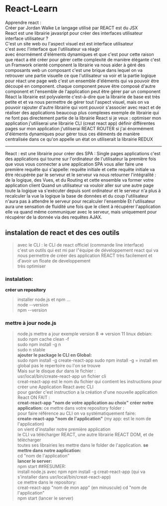 # React-Learn
Apprendre react :    
Créer par Jordan Walke 
Le langage utilisé par REACT est du JSX  
React est une librairie javasript pour créer des interfaces utilisateur    
interface utilisateur ?  
C'est un site web ou l'aspect visuel est est interface utilisateur   
c'est avec l'interface que l'utilisateur va réagir  
avec énormément d'éléments dynamiques et que c'est pour cette raison 
que réact a été créer pour gérer cette complexité de manière élégante 
c'est un Framwork orienté component 
la librairie va nous aider à géré des composants web 
un composant c'est une brique dans lequel on va retrouver une partie visuelle 
ce que l'utilisateur va voir et la partie logique 
pour réact une page web c'est un ensemble d'éléments qui va pouvoir être découpé
en component.
chaque component peuve être composé d'autre component et l'ensemble de l'application peut 
être gérer par un component Réact 
la librairie est polyvalente c'est-à-dire que la librairie de base est très petite et 
et va nous permettre de gérer tout l'aspect visuel, 
mais on va pouvoir rajouter d'autre librairie qui vont pouvoir s'associer avec react 
et de réaliser des applications beaucoup plus complexes 
exemple de librairie qui ne font pas directement partie de la librairie React 
si je veux : 
optimiser mon application j'utiliserai une librairie CLI (creat react app)
définir différentes pages sur mon application j'utiliserai REACT ROUTER 
si j'ai énormément d'éléments dynamiques pour gérer tous ces éléments de manière centralisée 
dans ce qu'on appelle un état on utiliserait la librairie REDUX 

---------------------------

React : est une librairie pour créer des SPA :
Single pages applications 
c'est des applications qui tourne sur l'ordinateur de l'utilisateur 
la première fois que vous vous connecter a une application SPA 
vous aller faire une première requête qui s'appelle: requête initiale 
et cette requête initiale va être récupérée par le serveur 
et le serveur va nous retourner l'intégralité : de la logique, des Vues, et du Routing 
et cette ensemble va former votre application client 
Quand un utilisateur va vouloir aller sur une autre page toute la logique va s'exécuter 
depuis sont ordinateur et le serveur n'a plus à recalculer la vue la logique la base de données 
et du coup l'utilisateur n'aura pas à attendre le serveur pour recalculer l'ensemble 
Et l'utilisateur aura une sensation de fluidité 
une fois que le client à récupérer l'application elle va quand même communiquer avec le serveur, 
mais uniquement pour récupérer de la donnée via des requêtes AJAX. 

## instalation de react et des ces outils  
> avec le CLI : le CLI de react officiel (commande line interface)  
c'est un outils qui est mi par l"équipe de développement react qui va  
nous permettre de créer des application REACT très facilement et d'avoir un floate de developpement  
très optimiser 
### instalation:  
**créer un repository**
> installer node.js et npm ...  
node --version  
npm --version  
### mettre à jour node.js  
> node.js mettre a jour  exemple version 8 => version 11 linux debian:  
sudo npm cache clean -f   
sudo npm install -g n  
sudo n stable  
**ajouter le package le CLI en Global:**  
> sudo npm install -g create-react-app
sudo npm install -g = install en global pas le repertoire ou l'on se trouve  
Mais sur le disque dur dans le fichier :  
usr/local/bin/create-react-app un fichier cli   
creat-react-app est le nom du fichier qui contient les instructions pour créer une
Application React avec CLI  
pour garder c'est instruction a la création d'une nouvelle application React ON FAIT :  
**creat-react-app "nom de votre application au choix"**
**créer notre application:** 
> ce mettre dans votre repository folder :   
pour faire référence au CLI on va systématiquement faire:  
**create-react-app "nom de l'application"**  (my app: est le nom de l'application)  
> on vient d'installer notre première application  
le CLI va télécharger REACT, une autre librairie REACT DOM, et de télécharger  
toutes ses librairies les mettre dans le folder de l'application.
**se mettre dans notre aaplication:**  
cd "nom de l'application"  
**lancer le server:**  
> npm start
##RESUMER:  
> install node.js avec npm
npm install -g creat-react-app (qui va s'installer dans usr/local/bin/creat-react-app)  
ce mettre dans le repository:  
creat-react-app "nom de mon app" (en minuscule)
cd "nom de l'application"  
npm start (lancer le server)







